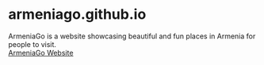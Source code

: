 # armeniago.github.io
ArmeniaGo is a website showcasing beautiful and fun places in Armenia for people to visit. 
<br>
<a href = "https://sona-sar.github.io/armeniago/">ArmeniaGo Website</a>
